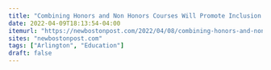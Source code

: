 ```yaml
---
title: "Combining Honors and Non Honors Courses Will Promote Inclusion and Equity, Arlington School Officials Say"
date: 2022-04-09T18:13:54-04:00
itemurl: "https://newbostonpost.com/2022/04/08/combining-honors-and-non-honors-courses-will-promote-inclusion-and-equity-arlington-school-officials-say/"
sites: "newbostonpost.com"
tags: ["Arlington", "Education"]
draft: false
---
```


